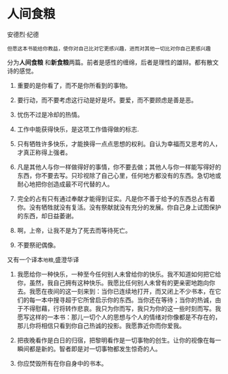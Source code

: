 # 人间食粮

安德烈·纪德

```
但愿这本书能给你教益，使你对自己比对它更感兴趣，进而对其他一切比对你自己更感兴趣
```

分为**人间食粮** 和**新食粮**两篇。前者是感性的缠绵，后者是理性的雄辩。都有散文诗的感觉。

1. 重要的是你看了，而不是你所看到的事物。


1. 要行动，而不要考虑这行动是好是坏。要爱，而不要顾虑是善是恶。

1. 忧伤不过是冷却的热情。

1. 工作中能获得快乐，是这项工作值得做的标志.

1. 只有牺牲许多快乐，才能换得一点点思想的权利。自认为幸福而又思考的人，才真正称得上强者。

1. 凡是其他人与你一样做得好的事情，你不要去做；其他人与你一样能写得好的东西，你不要去写。只珍视除了自己心里，任何地方都没有的东西。急切地或耐心地把你创造成最不可代替的人。

1. 完全的占有只有通过奉献才能得到证实。凡是你不善于给予的东西总占有着你。没有牺牲就没有复活。没有祭献就没有充分的发展。你自己身上试图保护的东西，却日益萎谢。

1. 啊，上帝，让我不是为了死去而等待死亡。

1. 不要祭祀偶像。


又有一个译本`地粮`,盛澄华译

1. 我愿给你一种快乐，一种至今任何别人未曾给你的快乐。我不知道如何把它给你，虽然，我自己拥有这种快乐。我愿比任何别人未曾有的更亲密地跑向你去。我愿在夜间的这一刻来到：当你已连续地打开，而又闭上不少书本，在它们的每一本中搜寻超于它所曾启示你的东西。当你还在等待；当你的热诚，由于不得慰藉，行将转作悲哀。我只为你而写，我只为你的这一些时刻而写。我愿写这样的一本书：那儿一切个人的思想与个人的情绪对你像都是不存在的，那儿你将相信只看到你自己热诚的投影。我愿靠近你而你爱我。

1. 把夜晚看作是白日的归宿，把黎明看作是一切事物的创生。让你的视像在每一瞬间都是新的。智者即是对一切事物都发生惊奇的人。

1. 你应焚毁所有在你自身中的书本。